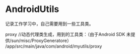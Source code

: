 # AndroidUtils

记录工作学习中，自己需要用到一些工具类。

proxy
//动态代理类生成，用到的工具类：（由于Android SDK 未提供/sun/misc/ProxyGeneratore）
/app/src/main/java/com/android/myutils/proxy
